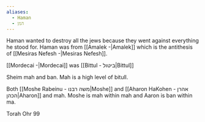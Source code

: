 ```yaml
---
aliases:
  - Haman
  - המן
---
```


Haman wanted to destroy all the jews because they went against everything he stood for. Haman was from [[Amalek -|Amalek]] which is the antithesis of [[Mesiras Nefesh -|Mesiras Nefesh]].

[[Mordecai -|Mordecai]] was [[Bittul - ביטול|Bittul]]

Sheim mah and ban. Mah is a high level of bitull.

Both [[Moshe Rabeinu - משה רבנו|Moshe]] and [[Aharon HaKohen - אהרן הכהן|Aharon]] and mah. Moshe is mah within mah and Aaron is ban within ma.

Torah Ohr 99

